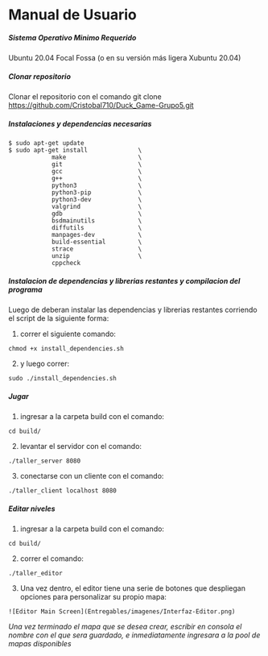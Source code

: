 # Manual de Usuario

##### Sistema Operativo Minimo Requerido

Ubuntu 20.04 Focal Fossa (o en su versión más ligera Xubuntu 20.04)


##### Clonar repositorio

Clonar el repositorio con el comando git clone https://github.com/Cristobal710/Duck_Game-Grupo5.git

##### Instalaciones y dependencias necesarias

```
$ sudo apt-get update
$ sudo apt-get install              \
            make                    \
            git                     \
            gcc                     \
            g++                     \
            python3                 \
            python3-pip             \
            python3-dev             \
            valgrind                \
            gdb                     \
            bsdmainutils            \
            diffutils               \
            manpages-dev            \
            build-essential         \
            strace                  \
            unzip                   \
            cppcheck
```

##### Instalacion de dependencias y librerias restantes y compilacion del programa 
Luego de deberan instalar las dependencias y librerias restantes corriendo el script de la siguiente forma:

1. correr el siguiente comando: 

```
chmod +x install_dependencies.sh

```
2. y luego correr: 

```
sudo ./install_dependencies.sh

```

##### Jugar 

1. ingresar a la carpeta build con el comando: 

```
cd build/

```

2. levantar el servidor con el comando: 

```
./taller_server 8080

```

3. conectarse con un cliente con el comando: 

```
./taller_client localhost 8080

```

##### Editar niveles

1. ingresar a la carpeta build con el comando: 

```
cd build/

```

2. correr el comando: 

```
./taller_editor

```

3. Una vez dentro, el editor tiene una serie de botones que despliegan opciones para personalizar su propio mapa: 

```
![Editor Main Screen](Entregables/imagenes/Interfaz-Editor.png)

```

*Una vez terminado el mapa que se desea crear, escribir en consola el nombre con el que sera guardado, e inmediatamente ingresara a la pool de mapas disponibles*